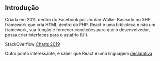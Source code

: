 ## Introdução
Criada em 2011, dentro do Facebook por Jordan Walke.
Baseado no XHP, framework que cria HTML dentro do PHP.
React é uma biblioteca e não um framework, sua função é fornecer condições para que o desenvolvedor,
possa criar interfaces para o usuário (UI).

StackOverflow [Charts 2019](https://insights.stackoverflow.com/survey/2019#technology)

Outro ponto interessante, é saber que React é uma linguagem [declarativa](https://fernahh.com.br/programacao-declarativa-imperativa-e-front-end/)


